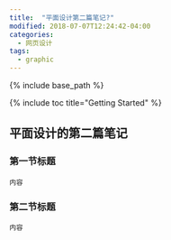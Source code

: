 ```yaml
---
title:  "平面设计第二篇笔记?"
modified: 2018-07-07T12:24:42-04:00
categories: 
  - 网页设计
tags:
  - graphic
---
```


 {% include base_path %}

 {% include toc title="Getting Started" %}


## 平面设计的第二篇笔记

### 第一节标题
 	
 	内容
 	
### 第二节标题
 	
 	内容